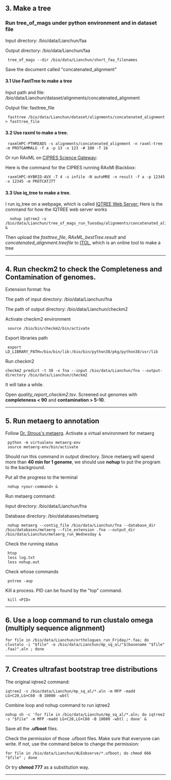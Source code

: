 ## 3. Make a tree
### Run tree_of_mags under python environment and in dataset file
Input directory: /bio/data/Lianchun/faa

Output directory: /bio/data/Lianchun/faa

     tree_of_mags --dir /bio/data/Lianchun/short_faa_filenames
Save the document called "concatenated_alignment"
#### 3.1 Use FastTree to make a tree
Input path and file: /bio/data/Lianchun/dataset/alignments/concatenated_alignment

Output file: fasttree_file
      
     fasttree /bio/data/Lianchun/dataset/alignments/concatenated_alignment > fasttree_file
#### 3.2 Use raxml to make a tree. 
     raxmlHPC-PTHREADS -s alignments/concatenated_alignment -n raxml-tree -m PROTGAMMALG -f a -p 13 -x 123 -# 100 -T 16

Or run RAxML on [CIPRES Science Gateway](https://www.phylo.org/portal2/login!input.action): 

Here is the command for the CIPRES running RAxMl Blackbox: 
    
     raxmlHPC-HYBRID-AVX -T 4 -s infile -N autoMRE -n result -f a -p 12345 -x 12345 -m PROTCATJTT
#### 3.3 Use iq_tree to make a tree. 
I run iq_tree on a webpage, which is called [IQTREE Web Server:](http://iqtree.cibiv.univie.ac.at/)
Here is the command for how the IQTREE web server works

      nohup iqtree2 –s /bio/data/Lianchun/tree_of_mags_run_Tuesday/alignments/concatenated_alignment &
Then upload the *fasttree_file*, *RAxML_bestTree.result* and *concatenated_alignment.treefile* to [ITOL](https://itol.embl.de/upload.cgi), which is an online tool to make a tree
***
## 4. Run checkm2 to check the Completeness and Contamination of genomes.
Extension format: fna

The path of input directory: /bio/data/Lianchun/fna

The path of output directory: /bio/data/Lianchun/checkm2

Activate checkm2 environment

     source /bio/bin/checkm2/bin/activate
Export libraries path

     export LD_LIBRARY_PATH=/bio/bin/lib:/bio/bin/python38/pkg/python38/usr/lib
Run checkm2

    checkm2 predict -t 30 -x fna --input /bio/data/Lianchun/fna --output-directory /bio/data/Lianchun/checkm2
It will take a while.

Open *quality_report_checkm2.tsv*. Screened out genomes with **completeness < 90** and **contamination > 5-10**.
***
## 5. Run metaerg to annotation
Follow [Dr. Strous's metaerg](https://github.com/kinestetika/MetaErg).
Activate a virtual environment for metaerg
    
     python -m virtualenv metaerg-env
     source metaerg-env/bin/activate

Should run this command in output directory. Since metaerg will spend more than **40 min for 1 genome**, we should use **nohup** to put the program to the background.

Put all the progress to the terminal

     nohup <your-command> &
Run metaerg command:

Input directory: /bio/data/Lianchun/fna

Database directory: /bio/databases/metaerg

     nohup metaerg --contig_file /bio/data/Lianchun/fna --database_dir /bio/databases/metaerg --file_extension .fna --output_dir /bio/data/Lianchun/metaerg_run_Wednesday & 
Check the running status

     htop
     less log.txt
     less nohup.out
Check whose commands

     pstree -aup

Kill a process. PID can be found by the "top" command.

     kill <PID>

***
## 6. Use a loop command to run clustalo omega (multiply sequence alignment)

    for file in /bio/data/Lianchun/orthologues_run_Friday/*.faa; do clustalo -i "$file" -o /bio/data/Lianchun/mp_sq_al/"$(basename "$file" .faa)".aln ; done
***
## 7. Creates ultrafast bootstrap tree distributions

The original iqtree2 command:
      
    iqtree2 -s /bio/data/Lianchun/mp_sq_al/*.aln -m MFP -madd LG+C20,LG+C60 -B 10000 -wbtl

Combine loop and nohup command to run iqtree2

    nohup sh -c 'for file in /bio/data/Lianchun/mp_sq_al/*.aln; do iqtree2 -s "$file" -m MFP -madd LG+C20,LG+C60 -B 10000 -wbtl ; done' &

Save all the **.ufboot** files.

Check the permission of those .ufboot files.
Make sure that everyone can write.
If not, use the command below to change the permission:

    for file in /bio/data/Lianchun/ALEobserve/*.ufboot; do chmod 666 "$file" ; done
Or try **chmod 777** as a substitution way.
***